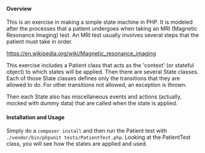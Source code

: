 #### Overview

This is an exercise in making a simple state machine in PHP. It is modeled after
the processes that a patient undergoes when taking an MRI (Magnetic Resonance Imaging)
test. An MRI test usually involves several steps that the patient must take in order.

https://en.wikipedia.org/wiki/Magnetic_resonance_imaging

This exercise includes a Patient class that acts as the 'context' (or stateful object)
to which states will be applied. Then there are several State classes. Each of those
State classes defines only the transitions that they are allowed to do. For other
transitions not allowed, an exception is thrown.

Then each State also has miscellaneous events and actions (actually, mocked with dummy
data) that are called when the state is applied.

#### Installation and Usage

Simply do a `composer install` and then run the Patient test with
`./vendor/bin/phpunit tests/PatientTest.php`. Looking at the PatientTest class, you
will see how the states are applied and used.
